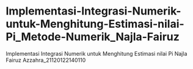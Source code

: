 # Implementasi-Integrasi-Numerik-untuk-Menghitung-Estimasi-nilai-Pi_Metode-Numerik_Najla-Fairuz
Implementasi Integrasi Numerik untuk Menghitung Estimasi nilai Pi
Najla Fairuz Azzahra_21120122140110
